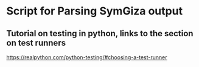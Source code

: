 # Script for Parsing SymGiza output

## Tutorial on testing in python, links to the section on test runners
https://realpython.com/python-testing/#choosing-a-test-runner
